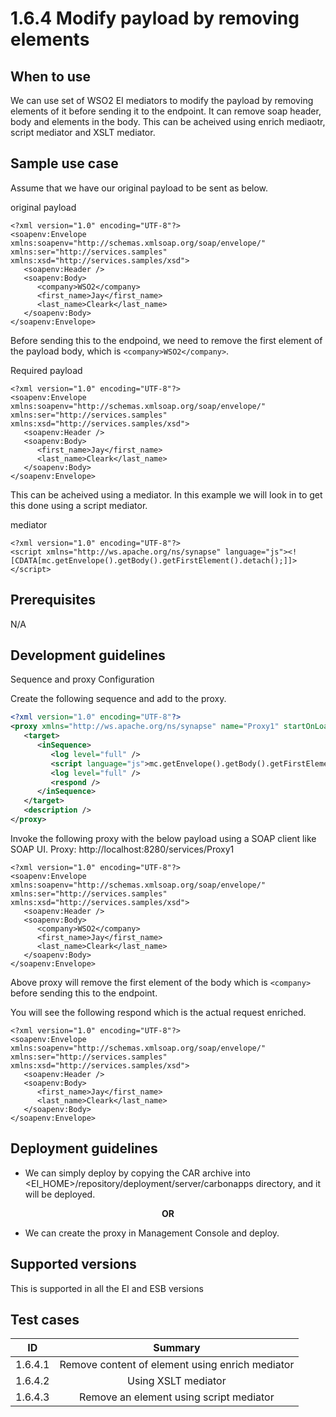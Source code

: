 # 1.6.4 Modify payload by removing elements

## When to use
We can use set of WSO2 EI mediators to modify the payload by removing elements of it before sending it to the endpoint. It can remove soap header, body and elements in the body. This can be acheived using enrich mediaotr, script mediator and XSLT mediator. 


## Sample use case
Assume that we have our original payload to be sent as below. 

original payload
```
<?xml version="1.0" encoding="UTF-8"?>
<soapenv:Envelope xmlns:soapenv="http://schemas.xmlsoap.org/soap/envelope/" xmlns:ser="http://services.samples" xmlns:xsd="http://services.samples/xsd">
   <soapenv:Header />
   <soapenv:Body>
      <company>WSO2</company>
      <first_name>Jay</first_name>
      <last_name>Cleark</last_name>
   </soapenv:Body>
</soapenv:Envelope>
```

Before sending this to the endpoind, we need to remove the first element of the payload body, which is ```<company>WSO2</company>```. 

Required payload
```
<?xml version="1.0" encoding="UTF-8"?>
<soapenv:Envelope xmlns:soapenv="http://schemas.xmlsoap.org/soap/envelope/" xmlns:ser="http://services.samples" xmlns:xsd="http://services.samples/xsd">
   <soapenv:Header />
   <soapenv:Body>
      <first_name>Jay</first_name>
      <last_name>Cleark</last_name>
   </soapenv:Body>
</soapenv:Envelope>
```

This can be acheived using a mediator. In this example we will look in to get this done using a script mediator. 

mediator
```
<?xml version="1.0" encoding="UTF-8"?>
<script xmlns="http://ws.apache.org/ns/synapse" language="js"><![CDATA[mc.getEnvelope().getBody().getFirstElement().detach();]]></script>
```

## Prerequisites
N/A

## Development guidelines

Sequence and proxy Configuration

Create the following sequence and add to the proxy.

```xml
<?xml version="1.0" encoding="UTF-8"?>
<proxy xmlns="http://ws.apache.org/ns/synapse" name="Proxy1" startOnLoad="true" statistics="disable" trace="disable" transports="http,https">
   <target>
      <inSequence>
         <log level="full" />
         <script language="js">mc.getEnvelope().getBody().getFirstElement().detach();</script>
         <log level="full" />
         <respond />
      </inSequence>
   </target>
   <description />
</proxy>
```

Invoke the following proxy with the below payload using a SOAP client like SOAP UI. 
Proxy: http://localhost:8280/services/Proxy1

```
<?xml version="1.0" encoding="UTF-8"?>
<soapenv:Envelope xmlns:soapenv="http://schemas.xmlsoap.org/soap/envelope/" xmlns:ser="http://services.samples" xmlns:xsd="http://services.samples/xsd">
   <soapenv:Header />
   <soapenv:Body>
      <company>WSO2</company>
      <first_name>Jay</first_name>
      <last_name>Cleark</last_name>
   </soapenv:Body>
</soapenv:Envelope>
```

Above proxy will remove the first element of the body which is ```<company>``` before sending this to the endpoint. 

You will see the following respond which is the actual request enriched. 

```
<?xml version="1.0" encoding="UTF-8"?>
<soapenv:Envelope xmlns:soapenv="http://schemas.xmlsoap.org/soap/envelope/" xmlns:ser="http://services.samples" xmlns:xsd="http://services.samples/xsd">
   <soapenv:Header />
   <soapenv:Body>
      <first_name>Jay</first_name>
      <last_name>Cleark</last_name>
   </soapenv:Body>
</soapenv:Envelope>
```


## Deployment guidelines

* We can simply deploy by copying the CAR archive into <EI_HOME>/repository/deployment/server/carbonapps directory, and it will be deployed.

<p align="center"><b> OR </b></p>

* We can create the proxy in Management Console and deploy.


## Supported versions
This is supported in all the EI and ESB versions

## Test cases

| ID        | Summary                                         |
| ----------|:-----------------------------------------------:|
| 1.6.4.1   | Remove content of element using enrich mediator |
| 1.6.4.2   | Using XSLT mediator                             |
| 1.6.4.3   | Remove an element using script mediator         |
                                                           

